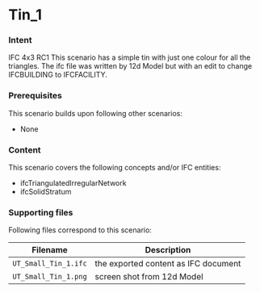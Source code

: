 
# Tin_1

### Intent

IFC 4x3 RC1
This scenario has a simple tin with just one colour for all the triangles. 
The ifc file was written by 12d Model but with an edit to change IFCBUILDING to IFCFACILITY.

### Prerequisites

This scenario builds upon following other scenarios:
- None

### Content

This scenario covers the following concepts and/or IFC entities:

- ifcTriangulatedIrregularNetwork
- ifcSolidStratum

### Supporting files

Following files correspond to this scenario:

| Filename                     | Description                               |
|------------------------------|-------------------------------------------|
| `UT_Small_Tin_1.ifc`         | the exported content as IFC document      |
| `UT_Small_Tin_1.png`         | screen shot from 12d Model                |
